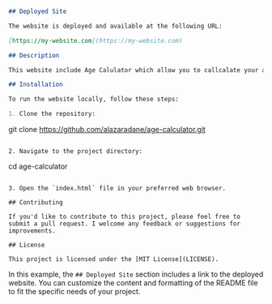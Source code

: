 

```markdown

## Deployed Site

The website is deployed and available at the following URL:

[https://my-website.com](https://my-website.com)

## Description

This website include Age Calulator which allow you to callcalate your age by just submiting your birthday. 

## Installation

To run the website locally, follow these steps:

1. Clone the repository:

   ```
   git clone https://github.com/alazaradane/age-calculator.git
   ```

2. Navigate to the project directory:

   ```
   cd age-calculator
   ```

3. Open the `index.html` file in your preferred web browser.

## Contributing

If you'd like to contribute to this project, please feel free to submit a pull request. I welcome any feedback or suggestions for improvements.

## License

This project is licensed under the [MIT License](LICENSE).
```

In this example, the `## Deployed Site` section includes a link to the deployed website. You can customize the content and formatting of the README file to fit the specific needs of your project.